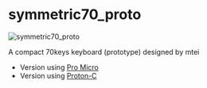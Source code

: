 # symmetric70_proto

![symmetric70_proto](https://i.imgur.com/Br4pH9ol.jpg)

A compact 70keys keyboard (prototype) designed by mtei

* Version using [Pro Micro](promicro/readme.md)
* Version using [Proton-C](promicro/readme.md)
